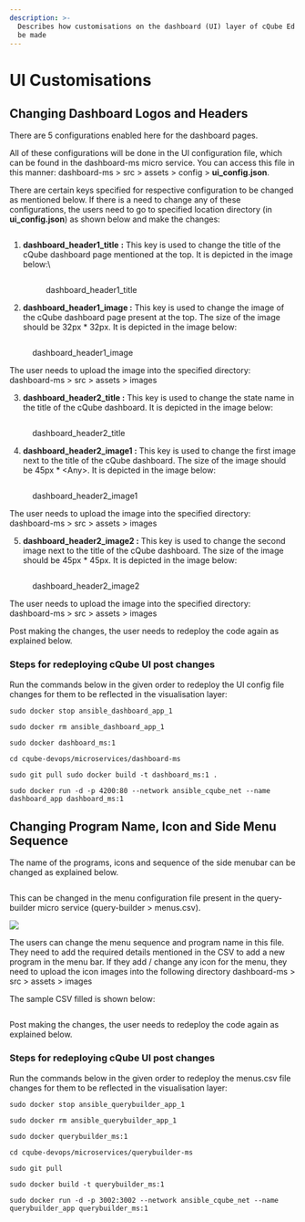 ```yaml
---
description: >-
  Describes how customisations on the dashboard (UI) layer of cQube Ed v5.0 can
  be made
---
```


# UI Customisations

## Changing Dashboard Logos and Headers

There are 5 configurations enabled here for the dashboard pages.&#x20;

All of these configurations will be done in the UI configuration file, which can be found in the dashboard-ms micro service. You can access this file in this manner: dashboard-ms > src > assets > config > **ui\_config.json**.&#x20;

There are certain keys specified for respective configuration to be changed as mentioned below. If there is a need to change any of these configurations, the users need to go to specified location directory (in **ui\_config.json**) as shown below and make the changes:

<figure><img src="../.gitbook/assets/image.png" alt=""><figcaption></figcaption></figure>

1.  **dashboard\_header1\_title** **:** This key is used to change the title of the cQube dashboard page mentioned at the top. It is depicted in the image below:\


    <figure><img src="../.gitbook/assets/image (22).png" alt=""><figcaption><p>dashboard_header1_title</p></figcaption></figure>
2. **dashboard\_header1\_image :** This key is used to change the image of the cQube dashboard page present at the top. The size of the image should be 32px \* 32px. It is depicted in the image below:

<figure><img src="../.gitbook/assets/image (11) (1).png" alt=""><figcaption><p>dashboard_header1_image</p></figcaption></figure>

The user needs to upload the image into the specified directory: dashboard-ms > src > assets > images

3. **dashboard\_header2\_title :** This key is used to change the state name in the title of the cQube dashboard. It is depicted in the image below:

<figure><img src="../.gitbook/assets/image (2) (1).png" alt=""><figcaption><p>dashboard_header2_title</p></figcaption></figure>

4. **dashboard\_header2\_image1 :** This key is used to change the first image next to the title of the cQube dashboard. The size of the image should be 45px \* \<Any>. It is depicted in the image below:

<figure><img src="../.gitbook/assets/image (2) (5).png" alt=""><figcaption><p>dashboard_header2_image1</p></figcaption></figure>

The user needs to upload the image into the specified directory: dashboard-ms > src > assets > images

5. **dashboard\_header2\_image2 :** This key is used to change the second image next to the title of the cQube dashboard. The size of the image should be 45px \* 45px. It is depicted in the image below:

<figure><img src="../.gitbook/assets/image (13).png" alt=""><figcaption><p>dashboard_header2_image2</p></figcaption></figure>

The user needs to upload the image into the specified directory: dashboard-ms > src > assets > images

Post making the changes, the user needs to redeploy the code again as explained below.

### **Steps for redeploying cQube UI post changes**

Run the commands below in the given order to redeploy the UI config file changes for them to be reflected in the visualisation layer:

`sudo docker stop ansible_dashboard_app_1`

`sudo docker rm ansible_dashboard_app_1`&#x20;

`sudo docker dashboard_ms:1`

`cd cqube-devops/microservices/dashboard-ms`

`sudo git pull sudo docker build -t dashboard_ms:1 .`

`sudo docker run -d -p 4200:80 --network ansible_cqube_net --name dashboard_app dashboard_ms:1`

## Changing Program Name, Icon and Side Menu Sequence

The name of the programs, icons and sequence of the side menubar can be changed as explained below.

<figure><img src="../.gitbook/assets/image (1) (3).png" alt=""><figcaption></figcaption></figure>

This can be changed in the menu configuration file present in the query-builder micro service (query-builder > menus.csv).&#x20;

![](<../.gitbook/assets/image (16) (2).png>)

The users can change the menu sequence and program name in this file. They need to add the required details mentioned in the CSV to add a new program in the menu bar. If they add / change any icon for the menu, they need to upload the icon images into the following directory dashboard-ms > src > assets > images

The sample CSV filled is shown below:

<figure><img src="../.gitbook/assets/image (5) (1).png" alt=""><figcaption></figcaption></figure>

Post making the changes, the user needs to redeploy the code again as explained below.

### **Steps for redeploying cQube UI post changes**

Run the commands below in the given order to redeploy the menus.csv file changes for them to be reflected in the visualisation layer:

`sudo docker stop ansible_querybuilder_app_1`

`sudo docker rm ansible_querybuilder_app_1`

`sudo docker querybuilder_ms:1`

`cd cqube-devops/microservices/querybuilder-ms`

`sudo git pull`

`sudo docker build -t querybuilder_ms:1`

`sudo docker run -d -p 3002:3002 --network ansible_cqube_net --name querybuilder_app querybuilder_ms:1`
